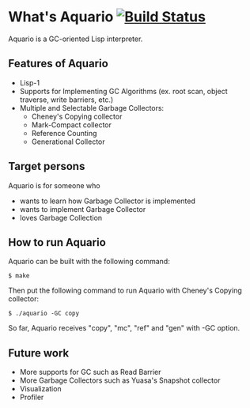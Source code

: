 # What's Aquario [![Build Status](https://travis-ci.org/hikarin/aquario.png?branch=master)](https://travis-ci.org/hikarin/aquario)

Aquario is a GC-oriented Lisp interpreter. 

## Features of Aquario
* Lisp-1
* Supports for Implementing GC Algorithms
  (ex. root scan, object traverse, write barriers, etc.)
* Multiple and Selectable Garbage Collectors:
   - Cheney's Copying collector
   - Mark-Compact collector
   - Reference Counting
   - Generational Collector

## Target persons

  Aquario is for someone who
  * wants to learn how Garbage Collector is implemented
  * wants to implement Garbage Collector
  * loves Garbage Collection

## How to run Aquario

  Aquario can be built with the following command:

    $ make

  Then put the following command to run Aquario with Cheney's Copying collector:

    $ ./aquario -GC copy

  So far, Aquario receives "copy", "mc", "ref" and "gen" with -GC option.

## Future work

* More supports for GC such as Read Barrier
* More Garbage Collectors such as Yuasa's Snapshot collector
* Visualization
* Profiler
